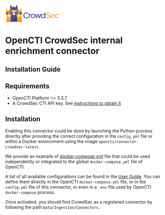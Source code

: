 ![CrowdSec Logo](images/logo_crowdsec.png)

# OpenCTI CrowdSec internal enrichment connector

## Installation Guide

<!-- START doctoc generated TOC please keep comment here to allow auto update -->
<!-- DON'T EDIT THIS SECTION, INSTEAD RE-RUN doctoc TO UPDATE -->

<!-- END doctoc generated TOC please keep comment here to allow auto update -->


## Requirements

- OpenCTI Platform >= 5.3.7
- A CrowdSec CTI API key. See [instructions to obtain it](https://docs.crowdsec.net/docs/next/cti_api/getting_started/#getting-an-api-key)


## Installation

Enabling this connector could be done by launching the Python process directly after providing the correct configuration in the `config.yml` file or within a Docker environment using the image `opencti/connector-crowdsec:latest`. 

We provide an example of [docker-compose.yml](https://github.com/crowdsecurity/cs-opencti-internal-enrichment-connector/blob/main/docker-compose.yml) file that could be used independently or integrated to the global `docker-compose.yml` file of OpenCTI.

A list of all available configurations can be found in the [User Guide](./USER_GUIDE.md). You can define them directly in the OpenCTI `docker-compose.yml` file, or in the `config.yml` file  of this connector, or even in a `.env` file used by OpenCTI `docker-compose` process.



Once activated, you should find CrowdSec as a registered connector by following the path `Data/Ingestion/Connectors`.
